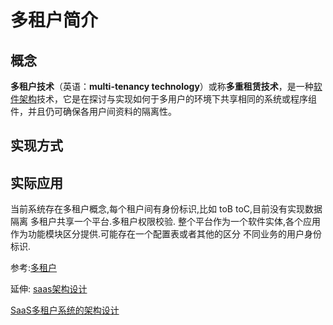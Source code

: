 # 多租户简介

## 概念

**多租户技术**（英语：**multi-tenancy technology**）或称**多重租赁技术**，是一种[软件架构](https://zh.wikipedia.org/wiki/軟體架構)技术，它是在探讨与实现如何于多用户的环境下共享相同的系统或程序组件，并且仍可确保各用户间资料的隔离性。



## 实现方式





## 实际应用

当前系统存在多租户概念,每个租户间有身份标识,比如 toB toC,目前没有实现数据隔离 
多租户共享一个平台.多租户权限校验.
整个平台作为一个软件实体,各个应用作为功能模块区分提供.可能存在一个配置表或者其他的区分
不同业务的用户身份标识.



参考:[多租户](https://zh.wikipedia.org/wiki/%E5%A4%9A%E7%A7%9F%E6%88%B6%E6%8A%80%E8%A1%93)

延伸: [saas架构设计](https://zhuanlan.zhihu.com/p/133311041)

[SaaS多租户系统的架构设计](https://zhuanlan.zhihu.com/p/408693179)